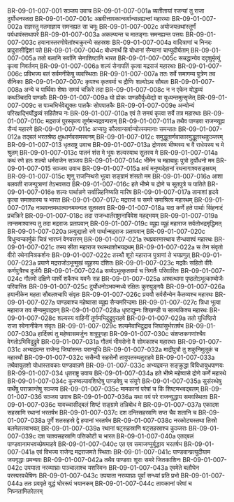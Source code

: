 BR-09-01-007-001	सञ्जय उवाच
BR-09-01-007-001a	व्यतीतायां रजन्यां तु राजा दुर्योधनस्तदा
BR-09-01-007-001c	अब्रवीत्तावकान्सर्वान्सन्नह्यन्तां महारथाः
BR-09-01-007-002a	राज्ञस्तु मतमाज्ञाय समनह्यत सा चमूः
BR-09-01-007-002c	अयोजयन्रथांस्तूर्णं पर्यधावंस्तथापरे
BR-09-01-007-003a	अकल्प्यन्त च मातङ्गाः समनह्यन्त पत्तयः
BR-09-01-007-003c	हयानास्तरणोपेतांश्चक्रुरन्ये सहस्रशः
BR-09-01-007-004a	वादित्राणां च निनदः प्रादुरासीद्विशां पते
BR-09-01-007-004c	बोधनार्थं हि योधानां सैन्यानां चाप्युदीर्यताम्
BR-09-01-007-005a	ततो बलानि सर्वाणि सेनाशिष्टानि भारत
BR-09-01-007-005c	सन्नद्धान्येव ददृशुर्मृत्युं कृत्वा निवर्तनम्
BR-09-01-007-006a	शल्यं सेनापतिं कृत्वा मद्रराजं महारथाः
BR-09-01-007-006c	प्रविभज्य बलं सर्वमनीकेषु व्यवस्थिताः
BR-09-01-007-007a	ततः सर्वे समागम्य पुत्रेण तव सैनिकाः
BR-09-01-007-007c	कृपश्च कृतवर्मा च द्रौणिः शल्योऽथ सौबलः
BR-09-01-007-008a	अन्ये च पार्थिवाः शेषाः समयं चक्रिरे तदा
BR-09-01-007-008c	न न एकेन योद्धव्यं कथञ्चिदपि पाण्डवैः
BR-09-01-007-009a	यो ह्येकः पाण्डवैर्युध्येद्यो वा युध्यन्तमुत्सृजेत्
BR-09-01-007-009c	स पञ्चभिर्भवेद्युक्तः पातकैः सोपपातकैः
BR-09-01-007-009e	अन्योन्यं परिरक्षद्भिर्योद्धव्यं सहितैश्च नः
BR-09-01-007-010a	एवं ते समयं कृत्वा सर्वे तत्र महारथाः
BR-09-01-007-010c	मद्रराजं पुरस्कृत्य तूर्णमभ्यद्रवन्परान्
BR-09-01-007-011a	तथैव पाण्डवा राजन्व्यूह्य सैन्यं महारणे
BR-09-01-007-011c	अभ्ययुः कौरवान्सर्वान्योत्स्यमानाः समन्ततः
BR-09-01-007-012a	तद्बलं भरतश्रेष्ठ क्षुब्धार्णवसमस्वनम्
BR-09-01-007-012c	समुद्धूतार्णवाकारमुद्धूतरथकुञ्जरम्
BR-09-01-007-013	धृतराष्ट्र उवाच
BR-09-01-007-013a	द्रोणस्य भीष्मस्य च वै राधेयस्य च मे श्रुतम्
BR-09-01-007-013c	पातनं शंस मे भूयः शल्यस्याथ सुतस्य मे
BR-09-01-007-014a	कथं रणे हतः शल्यो धर्मराजेन सञ्जय
BR-09-01-007-014c	भीमेन च महाबाहुः पुत्रो दुर्योधनो मम
BR-09-01-007-015	सञ्जय उवाच
BR-09-01-007-015a	क्षयं मनुष्यदेहानां रथनागाश्वसङ्क्षयम्
BR-09-01-007-015c	शृणु राजन्स्थिरो भूत्वा सङ्ग्रामं शंसतो मम
BR-09-01-007-016a	आशा बलवती राजन्पुत्राणां तेऽभवत्तदा
BR-09-01-007-016c	हते भीष्मे च द्रोणे च सूतपुत्रे च पातिते
BR-09-01-007-016e	शल्यः पार्थान्रणे सर्वान्निहनिष्यति मारिष
BR-09-01-007-017a	तामाशां हृदये कृत्वा समाश्वास्य च भारत
BR-09-01-007-017c	मद्रराजं च समरे समाश्रित्य महारथम्
BR-09-01-007-017e	नाथवन्तमथात्मानममन्यत सुतस्तव
BR-09-01-007-018a	यदा कर्णे हते पार्थाः सिंहनादं प्रचक्रिरे
BR-09-01-007-018c	तदा राजन्धार्तराष्ट्रानाविवेश महद्भयम्
BR-09-01-007-019a	तान्समाश्वास्य तु तदा मद्रराजः प्रतापवान्
BR-09-01-007-019c	व्यूह्य व्यूहं महाराज सर्वतोभद्रमृद्धिमत्
BR-09-01-007-020a	प्रत्युद्यातो रणे पार्थान्मद्रराजः प्रतापवान्
BR-09-01-007-020c	विधुन्वन्कार्मुकं चित्रं भारघ्नं वेगवत्तरम्
BR-09-01-007-021a	रथप्रवरमास्थाय सैन्धवाश्वं महारथः
BR-09-01-007-021c	तस्य सीता महाराज रथस्थाशोभयद्रथम्
BR-09-01-007-022a	स तेन संवृतो वीरो रथेनामित्रकर्शनः
BR-09-01-007-022c	तस्थौ शूरो महाराज पुत्राणां ते भयप्रणुत्
BR-09-01-007-023a	प्रयाणे मद्रराजोऽभून्मुखं व्यूहस्य दंशितः
BR-09-01-007-023c	मद्रकैः सहितो वीरैः कर्णपुत्रैश्च दुर्जयैः
BR-09-01-007-024a	सव्येऽभूत्कृतवर्मा च त्रिगर्तैः परिवारितः
BR-09-01-007-024c	गौतमो दक्षिणे पार्श्वे शकैश्च यवनैः सह
BR-09-01-007-025a	अश्वत्थामा पृष्ठतोऽभूत्काम्बोजैः परिवारितः
BR-09-01-007-025c	दुर्योधनोऽभवन्मध्ये रक्षितः कुरुपुङ्गवैः
BR-09-01-007-026a	हयानीकेन महता सौबलश्चापि संवृतः
BR-09-01-007-026c	प्रययौ सर्वसैन्येन कैतव्यश्च महारथः
BR-09-01-007-027a	पाण्डवाश्च महेष्वासा व्यूह्य सैन्यमरिन्दमाः
BR-09-01-007-027c	त्रिधा भूत्वा महाराज तव सैन्यमुपाद्रवन्
BR-09-01-007-028a	धृष्टद्युम्नः शिखण्डी च सात्यकिश्च महारथः
BR-09-01-007-028c	शल्यस्य वाहिनीं तूर्णमभिदुद्रुवुराहवे
BR-09-01-007-029a	ततो युधिष्ठिरो राजा स्वेनानीकेन संवृतः
BR-09-01-007-029c	शल्यमेवाभिदुद्राव जिघांसुर्भरतर्षभ
BR-09-01-007-030a	हार्दिक्यं तु महेष्वासमर्जुनः शत्रुपूगहा
BR-09-01-007-030c	संशप्तकगणांश्चैव वेगतोऽभिविदुद्रुवे
BR-09-01-007-031a	गौतमं भीमसेनो वै सोमकाश्च महारथाः
BR-09-01-007-031c	अभ्यद्रवन्त राजेन्द्र जिघांसन्तः परान्युधि
BR-09-01-007-032a	माद्रीपुत्रौ तु शकुनिमुलूकं च महारथौ
BR-09-01-007-032c	ससैन्यौ सहसेनौ तावुपतस्थतुराहवे
BR-09-01-007-033a	तथैवायुतशो योधास्तावकाः पाण्डवान्रणे
BR-09-01-007-033c	अभ्यद्रवन्त सङ्क्रुद्धा विविधायुधपाणयः
BR-09-01-007-034	धृतराष्ट्र उवाच
BR-09-01-007-034a	हते भीष्मे महेष्वासे द्रोणे कर्णे महारथे
BR-09-01-007-034c	कुरुष्वल्पावशिष्टेषु पाण्डवेषु च संयुगे
BR-09-01-007-035a	सुसंरब्धेषु पार्थेषु पराक्रान्तेषु सञ्जय
BR-09-01-007-035c	मामकानां परेषां च किं शिष्टमभवद्बलम्
BR-09-01-007-036	सञ्जय उवाच
BR-09-01-007-036a	यथा वयं परे राजन्युद्धाय समवस्थिताः
BR-09-01-007-036c	यावच्चासीद्बलं शिष्टं सङ्ग्रामे तन्निबोध मे
BR-09-01-007-037a	एकादश सहस्राणि रथानां भरतर्षभ
BR-09-01-007-037c	दश दन्तिसहस्राणि सप्त चैव शतानि च
BR-09-01-007-038a	पूर्णे शतसहस्रे द्वे हयानां भरतर्षभ
BR-09-01-007-038c	नरकोट्यस्तथा तिस्रो बलमेतत्तवाभवत्
BR-09-01-007-039a	रथानां षट्सहस्राणि षट्सहस्राश्च कुञ्जराः
BR-09-01-007-039c	दश चाश्वसहस्राणि पत्तिकोटी च भारत
BR-09-01-007-040a	एतद्बलं पाण्डवानामभवच्छेषमाहवे
BR-09-01-007-040c	एत एव समाजग्मुर्युद्धाय भरतर्षभ
BR-09-01-007-041a	एवं विभज्य राजेन्द्र मद्रराजमते स्थिताः
BR-09-01-007-041c	पाण्डवान्प्रत्युदीयाम जयगृद्धाः प्रमन्यवः
BR-09-01-007-042a	तथैव पाण्डवाः शूराः समरे जितकाशिनः
BR-09-01-007-042c	उपयाता नरव्याघ्राः पाञ्चालाश्च यशस्विनः
BR-09-01-007-043a	एवमेते बलौघेन परस्परवधैषिणः
BR-09-01-007-043c	उपयाता नरव्याघ्राः पूर्वां सन्ध्यां प्रति प्रभो
BR-09-01-007-044a	ततः प्रववृते युद्धं घोररूपं भयानकम्
BR-09-01-007-044c	तावकानां परेषां च निघ्नतामितरेतरम्

